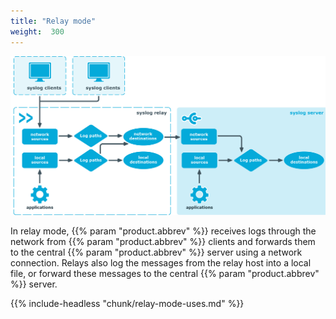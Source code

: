 ```yaml
---
title: "Relay mode"
weight:  300
---
```

<!-- DISCLAIMER: This file is based on the syslog-ng Open Source Edition documentation https://github.com/balabit/syslog-ng-ose-guides/commit/2f4a52ee61d1ea9ad27cb4f3168b95408fddfdf2 and is used under the terms of The syslog-ng Open Source Edition Documentation License. The file has been modified by Axoflow. -->

![Processing logs in relay mode](fig-relay_mode01.png)

In relay mode, {{% param "product.abbrev" %}} receives logs through the network from {{% param "product.abbrev" %}} clients and forwards them to the central {{% param "product.abbrev" %}} server using a network connection. Relays also log the messages from the relay host into a local file, or forward these messages to the central {{% param "product.abbrev" %}} server.

{{% include-headless "chunk/relay-mode-uses.md" %}}
